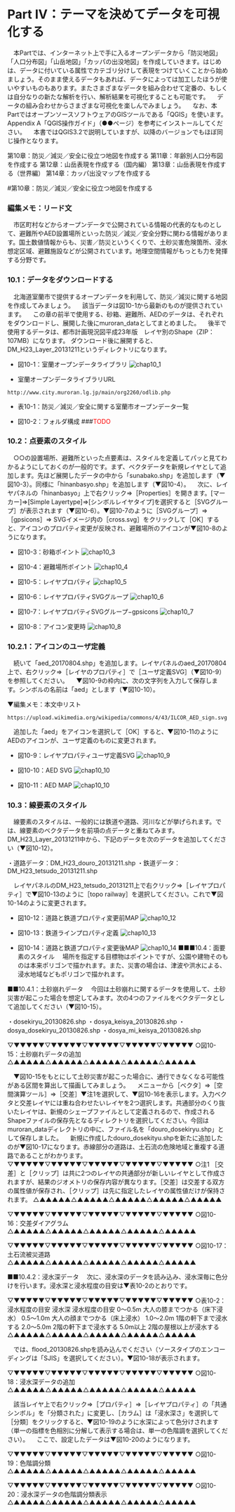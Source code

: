 # Part IV：テーマを決めてデータを可視化する

　本Partでは、インターネット上で手に入るオープンデータから「防災地図」「人口分布図」「山岳地図」「カッパの出没地図」を作成していきます。はじめは、データに付いている属性でカテゴリ分けして表現をつけていくことから始めましょう。そのまま使えるデータもあれば、データによっては加工したほうが使いやすいものもあります。またさまざまなデータを組み合わせて定番の、もしくは自分なりの新たな解析を行い、解析結果を可視化することも可能です。
　データの組み合わせからさまざまな可視化を楽しんでみましょう。
　なお、本PartではオープンソースソフトウェアのGISツールである「QGIS」を使います。Appendix A「QGIS操作ガイド」（●●ページ）を参考にインストールしてください。
　本書ではQGIS3.2で説明していますが、以降のバージョンでもほぼ同じ操作となります。


第10章：防災／減災／安全に役立つ地図を作成する
第11章：年齢別人口分布図を作成する
第12章：山岳表現を作成する（国内編）
第13章：山岳表現を作成する（世界編）
第14章：カッパ出没マップを作成する

#第10章：防災／減災／安全に役立つ地図を作成する

### 編集メモ：リード文
　市区町村などからオープンデータで公開されている情報の代表的なものとして、避難所やAED設置場所といった防災／減災／安全分野に関わる情報があります。国土数値情報からも、災害／防災というくくりで、土砂災害危険箇所、浸水想定区域、避難施設などが公開されています。地理空間情報がもっとも力を発揮する分野です。

### 10.1：データをダウンロードする
　北海道室蘭市で提供するオープンデータを利用して、防災／減災に関する地図を作成してみましょう。
　該当データは図10-1から最新のものが提供されています。
　この章の前半で使用する、砂箱、避難所、AEDのデータは、それぞれをダウンロードし、展開した後にmuroran_dataとしてまとめました。
　後半で使用するデータは、都市計画現況図平成23年版　レイヤ別のShape（ZIP：107MB）になります。
ダウンロード後に展開すると、DM_H23_Layer_20131211というディレクトリになります。


- 図10-1：室蘭オープンデータライブラリ
![chap10_1](img/chap10_1.png)

- 室蘭オープンデータライブラリURL
```	
http://www.city.muroran.lg.jp/main/org2260/odlib.php
```

- 表10-1：防災／減災／安全に関する室蘭市オープンデータ一覧


- 図10-2：フォルダ構成
###<font color="red">TODO</font>

### 10.2：点要素のスタイル
　○○の設置場所、避難所といった点要素は、スタイルを定義してパッと見てわかるようにしておくのが一般的です。まず、ベクタデータを新規レイヤとして追加します。先ほど展開したデータの中から「sunabako.shp」を追加します（▼図10-3）。同様に「hinanbasyo.shp」を追加します（▼図10-4）。
　次に、レイヤパネルの「hinanbasyo」上で右クリック⇒［Properties］を開きます。[マーカー]⇒[Simple Layertype]⇒[シンボルレイヤタイプ]を選択すると［SVGグループ］が表示されます（▼図10-6）。▼図10-7のように［SVGグループ］⇒［gpsicons］⇒ SVGイメージ内の［cross.svg］をクリックして［OK］すると、アイコンのプロパティ変更が反映され、避難場所のアイコンが▼図10-8のようになります。

- 図10-3：砂箱ポイント
![chap10_3](img/chap10_3.png)

- 図10-4：避難場所ポイント
![chap10_4](img/chap10_4.png)

- 図10-5：レイヤプロパティ
![chap10_5](img/chap10_5.png)

- 図10-6：レイヤプロパティSVGグループ
![chap10_6](img/chap10_6.png)

- 図10-7：レイヤプロパティSVGグループ−gpsicons
![chap10_7](img/chap10_7.png)

- 図10-8：アイコン変更時
![chap10_8](img/chap10_8.png)

### 10.2.1：アイコンのユーザ定義
　続いて「aed_20170804.shp」を追加します。レイヤパネルのaed_20170804上で、右クリック⇒［レイヤのプロパティ］で［ユーザ定義SVG］（▼図10-9）を参照してください。
　▼図10-9の枠内に、次の文字列を入力して保存します。シンボルの名前は「aed」とします（▼図10-10）。

 ▼編集メモ：本文中リスト

```
https://upload.wikimedia.org/wikipedia/commons/4/43/ILCOR_AED_sign.svg
```

　追加した「aed」をアイコンを選択して［OK］すると、▼図10-11のようにAEDのアイコンが、ユーザ定義のものに変更されます。

- 図10-9：レイヤプロパティユーザ定義SVG
![chap10_9](img/chap10_9.png)

- 図10-10：AED SVG
![chap10_10](img/chap10_10.png)

- 図10-11：AED MAP
![chap10_10](img/chap10_11.png)

### 10.3：線要素のスタイル
　線要素のスタイルは、一般的には鉄道や道路、河川などが挙げられます。では、線要素のベクタデータを前項の点データと重ねてみます。DM_H23_Layer_20131211中から、下記のデータを次のデータを追加してください（▼図10-12）。

・道路データ：DM_H23_douro_20131211.shp
・鉄道データ：DM_H23_tetsudo_20131211.shp

　レイヤパネルのDM_H23_tetsudo_20131211上で右クリック⇒［レイヤプロパティ］で▼図10-13のように［topo railway］を選択してください。これで▼図10-14のように変更されます。

- 図10-12：道路と鉄道プロパティ変更前MAP
![chap10_12](img/chap10_12.png)

- 図10-13：鉄道ラインプロパティ定義
![chap10_13](img/chap10_13.png)

- 図10-14：道路と鉄道プロパティ変更後MAP
![chap10_14](img/chap10_14.png)
■■■10.4：面要素のスタイル
　場所を指定する目標物はポイントですが、公園や建物そのものは本来ポリゴンで描かれます。また、災害の場合は、津波や洪水による、浸水地域などもポリゴンで描かれます。

■■10.4.1：土砂崩れデータ
　今回は土砂崩れに関するデータを使用して、土砂災害が起こった場合を想定してみます。次の4つのファイルをベクタデータとして追加してください（▼図10-15）。

・dosekiryu_20130826.shp
・dosya_keisya_20130826.shp
・dosya_dosekiryu_20130826.shp
・dosya_mi_keisya_20130826.shp

▽▼▼▼▼▼▽▼▼▼▼▼▽▼▼▼▼▼▽▼▼▼▼▼▽▼▼▼▼▼
○図10-15：土砂崩れデータの追加
△▲▲▲▲▲△▲▲▲▲▲△▲▲▲▲▲△▲▲▲▲▲△▲▲▲▲▲

　▼図10-15をもとにして土砂災害が起こった場合に、通行できなくなる可能性がある区間を算出して描画してみましょう。
　メニューから［ベクタ］⇒［空間演算ツール］⇒［交差］▼注1を選択して、▼図10-16を表示します。入力ベクタと交差レイヤには重ね合わせたいレイヤを2つ選択します。共通部分のくり抜いたレイヤは、新規のシェープファイルとして定義されるので、作成されるShapeファイルの保存先となるディレクトリを選択してください。今回はmuroran_dataディレクトリの中に、ファイル名を「douro_dosekiryu.shp」として保存しました。
　新規に作成したdouro_dosekityu.shpを新たに追加したのが▼図10-17になります。赤線部分の道路は、土石流の危険地域と重複する道路であることがわかります。
▽▼▼▼▼▼▽▼▼▼▼▼▽▼▼▼▼▼▽▼▼▼▼▼▽▼▼▼▼▼
○注1
［交差］と［クリップ］は共に2つのレイヤの共通部分が新しいレイヤとして作成されますが、結果のジオメトリの保存内容が異なります。［交差］は交差する双方の属性値が保存され、［クリップ］は先に指定したレイヤの属性値だけが保持されます。
△▲▲▲▲▲△▲▲▲▲▲△▲▲▲▲▲△▲▲▲▲▲△▲▲▲▲▲

▽▼▼▼▼▼▽▼▼▼▼▼▽▼▼▼▼▼▽▼▼▼▼▼▽▼▼▼▼▼
○図10-16：交差ダイアグラム
△▲▲▲▲▲△▲▲▲▲▲△▲▲▲▲▲△▲▲▲▲▲△▲▲▲▲▲

▽▼▼▼▼▼▽▼▼▼▼▼▽▼▼▼▼▼▽▼▼▼▼▼▽▼▼▼▼▼
○図10-17：土石流被災道路
△▲▲▲▲▲△▲▲▲▲▲△▲▲▲▲▲△▲▲▲▲▲△▲▲▲▲▲

■■10.4.2：浸水深データ
　次に、浸水深のデータを読み込み、浸水深毎に色分けを行います。浸水深と浸水程度の目安は▼表10-2のとおりです。

▽▼▼▼▼▼▽▼▼▼▼▼▽▼▼▼▼▼▽▼▼▼▼▼▽▼▼▼▼▼
○表10-2：浸水程度の目安
浸水深	浸水程度の目安
0～0.5m	大人の膝までつかる（床下浸水）
0.5～1.0m	大人の顔までつかる（床上浸水）
1.0～2.0m	1階の軒下まで浸水する
2.0～5.0m	2階の軒下まで浸水する
5.0m以上	2階の屋根以上が浸水する
△▲▲▲▲▲△▲▲▲▲▲△▲▲▲▲▲△▲▲▲▲▲△▲▲▲▲▲

　では、flood_20130826.shpを読み込んでください（ソースタイプのエンコーディングは「SJIS」を選択してください）。▼図10-18が表示されます。

▽▼▼▼▼▼▽▼▼▼▼▼▽▼▼▼▼▼▽▼▼▼▼▼▽▼▼▼▼▼
○図10-18：浸水深データの追加
△▲▲▲▲▲△▲▲▲▲▲△▲▲▲▲▲△▲▲▲▲▲△▲▲▲▲▲

　該当レイヤ上で右クリック⇒［プロパティ］⇒［レイヤプロパティ］の「共通シンボル」を「分類された」に変更し、［カラム］は「浸水深さ」を選択して［分類］をクリックすると、▼図10-19のように水深によって色分けされます（単一の指標を色相別に分解して表示する場合は、単一の色階調を選択してください）。
　ここで、設定したデータは▼図10-20のようになります。

▽▼▼▼▼▼▽▼▼▼▼▼▽▼▼▼▼▼▽▼▼▼▼▼▽▼▼▼▼▼
○図10-19：色階調分類
△▲▲▲▲▲△▲▲▲▲▲△▲▲▲▲▲△▲▲▲▲▲△▲▲▲▲▲

▽▼▼▼▼▼▽▼▼▼▼▼▽▼▼▼▼▼▽▼▼▼▼▼▽▼▼▼▼▼
○図10-20：浸水深データの色階調分類表示
△▲▲▲▲▲△▲▲▲▲▲△▲▲▲▲▲△▲▲▲▲▲△▲▲▲▲▲

